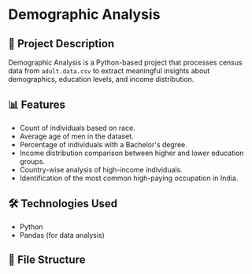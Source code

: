 # Demographic Analysis

## 📌 Project Description
Demographic Analysis is a Python-based project that processes census data from `adult.data.csv` to extract meaningful insights about demographics, education levels, and income distribution.

## 📊 Features
- Count of individuals based on race.
- Average age of men in the dataset.
- Percentage of individuals with a Bachelor's degree.
- Income distribution comparison between higher and lower education groups.
- Country-wise analysis of high-income individuals.
- Identification of the most common high-paying occupation in India.

## 🛠️ Technologies Used
- Python
- Pandas (for data analysis)

## 📂 File Structure
